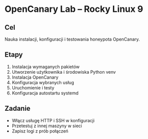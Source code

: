 # OpenCanary Lab – Rocky Linux 9

## Cel
Nauka instalacji, konfiguracji i testowania honeypota OpenCanary.

## Etapy
1. Instalacja wymaganych pakietów
2. Utworzenie użytkownika i środowiska Python venv
3. Instalacja OpenCanary
4. Konfiguracja wybranych usług
5. Uruchomienie i testy
6. Konfiguracja autostartu systemd

## Zadanie
- Włącz usługę HTTP i SSH w konfiguracji
- Przetestuj z innej maszyny w sieci
- Zapisz logi z prób połączeń

